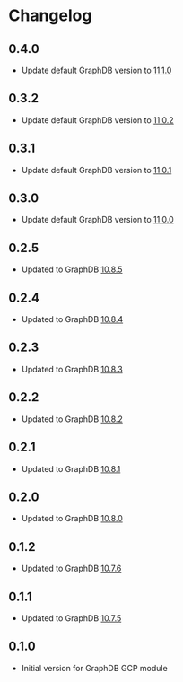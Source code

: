 # Changelog

## 0.4.0

* Update default GraphDB version to [11.1.0](https://graphdb.ontotext.com/documentation/11.1/release-notes.html#graphdb-11-1-0)

## 0.3.2

* Update default GraphDB version to [11.0.2](https://graphdb.ontotext.com/documentation/11.0/release-notes.html#graphdb-11-0-2)

## 0.3.1

* Update default GraphDB version to [11.0.1](https://graphdb.ontotext.com/documentation/11.0/release-notes.html#graphdb-11-0-1)

## 0.3.0

* Update default GraphDB version to [11.0.0](https://graphdb.ontotext.com/documentation/11.0/release-notes.html#graphdb-11-0-0)

## 0.2.5

* Updated to GraphDB [10.8.5](https://graphdb.ontotext.com/documentation/10.8/release-notes.html#graphdb-10-8-5)

## 0.2.4

* Updated to GraphDB [10.8.4](https://graphdb.ontotext.com/documentation/10.8/release-notes.html#graphdb-10-8-4)

## 0.2.3

* Updated to GraphDB [10.8.3](https://graphdb.ontotext.com/documentation/10.8/release-notes.html#graphdb-10-8-3)

## 0.2.2

* Updated to GraphDB [10.8.2](https://graphdb.ontotext.com/documentation/10.8/release-notes.html#graphdb-10-8-2)

## 0.2.1

* Updated to GraphDB [10.8.1](https://graphdb.ontotext.com/documentation/10.8/release-notes.html#graphdb-10-8-1)

## 0.2.0

* Updated to GraphDB [10.8.0](https://graphdb.ontotext.com/documentation/10.8/release-notes.html#graphdb-10-8-0)

## 0.1.2

* Updated to GraphDB [10.7.6](https://graphdb.ontotext.com/documentation/10.7/release-notes.html#graphdb-10-7-6)

## 0.1.1

* Updated to GraphDB [10.7.5](https://graphdb.ontotext.com/documentation/10.7/release-notes.html#graphdb-10-7-5)

## 0.1.0

* Initial version for GraphDB GCP module
